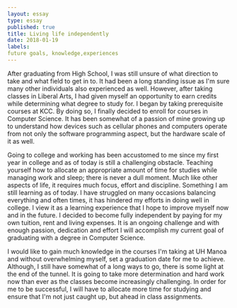 ```yaml
---
layout: essay
type: essay
published: true
title: Living life independently
date: 2018-01-19
labels: 
future goals, knowledge,experiences
---
```


After graduating from High School, I was still unsure of what direction to take and what field to get in to. It had been a long standing
issue as I'm sure many other individuals also experienced as well. However, after taking classes in Liberal Arts, I had given myself an 
opportunity to earn credits while determining what degree to study for. I began by taking prerequisite courses at KCC. 
By doing so, I finally decided to enroll for courses in Computer Science. It has been somewhat of a passion of mine growing up to understand how devices such as cellular phones and computers operate from not only the software programming aspect, but the hardware scale of it as well.

Going to college and working has been accustomed to me since my first year in college and as of today is still a challenging obstacle. 
Teaching yourself how to allocate an appropriate amount of time for studies while managing work and sleep; there is never a dull moment. 
Much like other aspects of life, it requires much focus, effort and discipline. Something I am still learning as of today. I have
struggled on many occasions balancing everything and often times, it has hindered my efforts in doing well in college. I view it as 
a learning experience that I hope to improve myself now and in the future. I decided to become fully independent by paying 
for my own tuition, rent and living expenses. It is an ongoing challenge and with enough passion, dedication and effort I will 
accomplish my current goal of graduating with a degree in Computer Science. 

I would like to gain much knowledge in the courses I'm taking at UH Manoa and without overwhelming myself, set a graduation date for me to 
achieve. Although, I still have somewhat of a long ways to go, there is some light at the end of the tunnel. It is going to take more
determination and hard work now than ever as the classes become increasingly challenging. In order for me to be successful, I will have to 
allocate more time for studying and ensure that I'm not just caught up, but ahead in class assignments.
